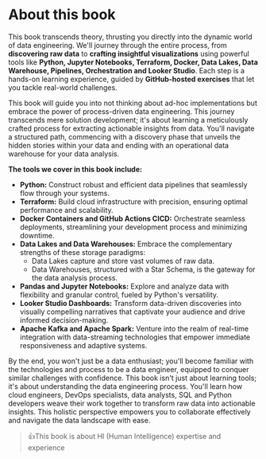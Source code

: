 # About this book

This book transcends theory, thrusting you directly into the dynamic world of data engineering. We'll journey through the entire process, from **discovering raw data** to **crafting insightful visualizations** using powerful tools like **Python, Jupyter Notebooks, Terraform, Docker, Data Lakes, Data Warehouse, Pipelines, Orchestration and Looker Studio**. Each step is a hands-on learning experience, guided by **GitHub-hosted exercises** that let you tackle real-world challenges.

This book will guide you into not thinking about ad-hoc implementations but embrace the power of process-driven data engineering. This journey transcends mere solution development; it's about learning a meticulously crafted process for extracting actionable insights from data. You'll navigate a structured path, commencing with a discovery phase that unveils the hidden stories within your data and ending with an operational data warehouse for your data analysis.

**The tools we cover in this book include:**

- **Python:** Construct robust and efficient data pipelines that seamlessly flow through your systems.
- **Terraform:** Build cloud infrastructure with precision, ensuring optimal performance and scalability.
- **Docker Containers and GitHub Actions CICD:** Orchestrate seamless deployments, streamlining your development process and minimizing downtime.
- **Data Lakes and Data Warehouses:** Embrace the complementary strengths of these storage paradigms:
    - Data Lakes capture and store vast volumes of raw data.
    - Data Warehouses, structured with a Star Schema, is the gateway for the data analysis process.
- **Pandas and Jupyter Notebooks:** Explore and analyze data with flexibility and granular control, fueled by Python's versatility.
- **Looker Studio Dashboards:** Transform data-driven discoveries into visually compelling narratives that captivate your audience and drive informed decision-making.
- **Apache Kafka and Apache Spark:** Venture into the realm of real-time integration with data-streaming technologies that empower immediate responsiveness and adaptive systems.

By the end, you won't just be a data enthusiast; you'll become familiar with the technologies and process to be a data engineer, equipped to conquer similar challenges with confidence. This book isn't just about learning tools; it's about understanding the data engineering process. You'll learn how cloud engineers, DevOps specialists, data analysts, SQL and Python developers weave their work together to transform raw data into actionable insights. This holistic perspective empowers you to collaborate effectively and navigate the data landscape with ease.

> 👍This book is about HI (Human Intelligence) expertise and experience  